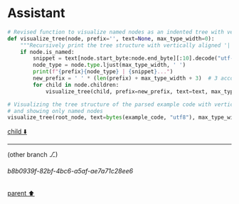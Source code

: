 # Assistant

```python
# Revised function to visualize named nodes as an indented tree with vertically aligned "|" characters
def visualize_tree(node, prefix='', text=None, max_type_width=0):
    """Recursively print the tree structure with vertically aligned '|' characters."""
    if node.is_named:
        snippet = text[node.start_byte:node.end_byte][:10].decode("utf-8").replace("\n", "\\n")
        node_type = node.type.ljust(max_type_width, ' ')
        print(f"{prefix}{node_type} | {snippet}...")
        new_prefix = ' ' * (len(prefix) + max_type_width + 3)  # 3 accounts for " | "
        for child in node.children:
            visualize_tree(child, prefix=new_prefix, text=text, max_type_width=max_type_width)

# Visualizing the tree structure of the parsed example code with vertically aligned '|' characters
# and showing only named nodes
visualize_tree(root_node, text=bytes(example_code, "utf8"), max_type_width=max_type_width)
```

[child ⬇️](#b8b0939f-82bf-4bc6-a5af-ae7a71c28ee6)

---

(other branch ⎇)
###### b8b0939f-82bf-4bc6-a5af-ae7a71c28ee6
[parent ⬆️](#427dd136-9105-496c-bce8-3fc6b13cb888)
